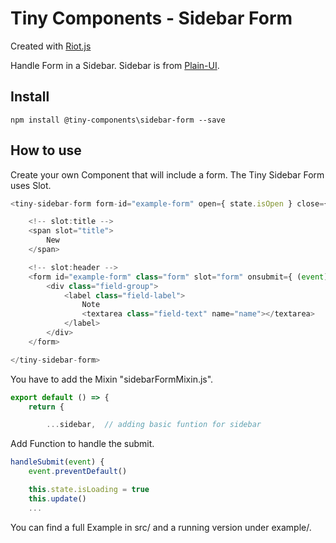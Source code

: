 # Tiny Components - Sidebar Form

Created with [Riot.js](https://riot.js.org)

Handle Form in a Sidebar. Sidebar is from [Plain-UI](https://plain-ui.com).

## Install

```
npm install @tiny-components\sidebar-form --save
```

## How to use

Create your own Component that will include a form. The Tiny Sidebar Form uses Slot.

```js
<tiny-sidebar-form form-id="example-form" open={ state.isOpen } close={ () => { handleClose() }} loading={ state.isLoading }>

    <!-- slot:title -->
    <span slot="title">
        New
    </span>

    <!-- slot:header -->
    <form id="example-form" class="form" slot="form" onsubmit={ (event) => { handleSubmit(event) }}>
        <div class="field-group">
            <label class="field-label">
                Note
                <textarea class="field-text" name="name"></textarea>
            </label>
        </div>
    </form>

</tiny-sidebar-form>
```

You have to add the Mixin "sidebarFormMixin.js".

```js
export default () => {
    return {

        ...sidebar,  // adding basic funtion for sidebar
```

Add Function to handle the submit.

```js
handleSubmit(event) {
    event.preventDefault()

    this.state.isLoading = true
    this.update()
    ...
```

You can find a full Example in src/ and a running version under example/.
